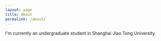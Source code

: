 ```yaml
---
layout: page
title: About
permalink: /about/
---
```


I'm currently an undergraduate student in Shanghai Jiao Tong University.
